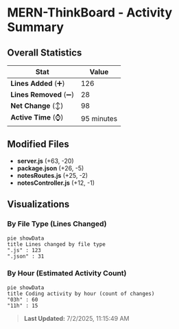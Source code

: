 # MERN-ThinkBoard - Activity Summary 

## Overall Statistics

| Stat                   | Value                                                             |
| ---------------------- | ----------------------------------------------------------------- |
| **Lines Added** (➕)   | 126                                          |
| **Lines Removed** (➖) | 28                                        |
| **Net Change** (↕)    | 98                |
| **Active Time** (⌚)   | 95 minutes |


## Modified Files
- **server.js** (+63, -20)
- **package.json** (+26, -5)
- **notesRoutes.js** (+25, -2)
- **notesController.js** (+12, -1)

## Visualizations

### By File Type (Lines Changed)

```mermaid
pie showData
title Lines changed by file type
".js" : 123
".json" : 31
```

### By Hour (Estimated Activity Count)

```mermaid
pie showData
title Coding activity by hour (count of changes)
"03h" : 60
"11h" : 15
```


> **Last Updated:** 7/2/2025, 11:15:49 AM